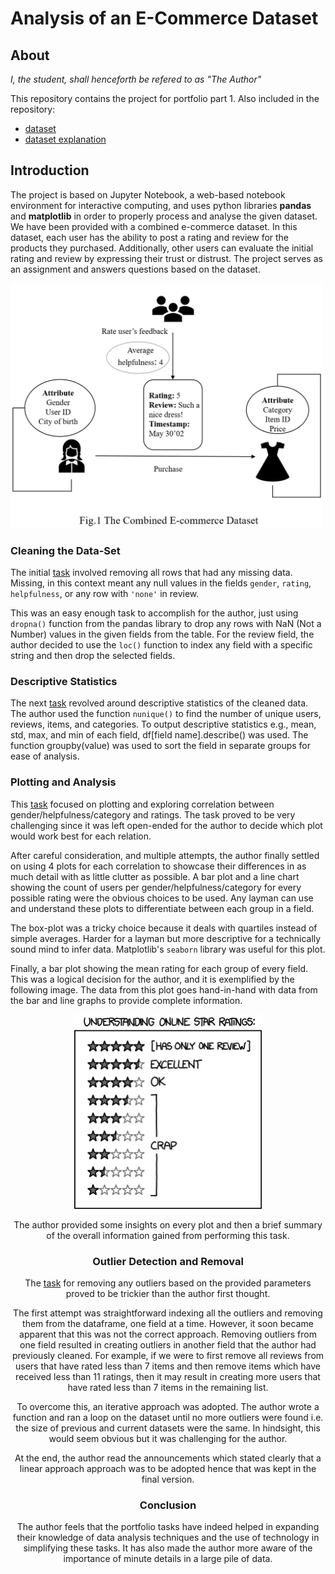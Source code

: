 # Analysis of an E-Commerce Dataset

## About

*I, the student, shall henceforth be refered to as "The Author"*

This repository contains the project for portfolio part 1.
Also included in the repository:
- [dataset](/data/The%20E-commerce%20Dataset.csv)
- [dataset explanation](/resources/Fig1%20The%20Combined%20E%20commerce%20Dataset.png)

## Introduction

The project is based on Jupyter Notebook, a web-based notebook environment for interactive computing, and uses python libraries **pandas** and **matplotlib** in order to properly process and analyse the given dataset. We have been provided with a combined e-commerce dataset. In this dataset, each user has the ability to post a rating and review for the products they purchased. Additionally, other users can evaluate the initial rating and review by expressing their trust or distrust. The project serves as an assignment and answers questions based on the dataset.

<img src="resources/Fig1 The Combined E commerce Dataset.png" width="500"/>


### Cleaning the Data-Set

The initial [task](Portfolio_1_questions.ipynb#Q1) involved removing all rows that had any missing data. Missing, in this context meant any null values in the fields `gender`, `rating`, `helpfulness`, or any row with `'none'` in review. 

This was an easy enough task to accomplish for the author, just using `dropna()` function from the pandas library to drop any rows with NaN (Not a Number) values in the given fields from the table. For the review field, the author decided to use the  `loc()` function to index any field with a specific string and then drop the selected fields.

### Descriptive Statistics

The next [task](Portfolio_1_questions.ipynb#Q2) revolved around descriptive statistics of the cleaned data. The author used the function `nunique()` to find the number of unique users, reviews, items, and categories. To output descriptive statistics e.g., mean, std, max, and min of each field, df[field name].describe() was used. The function groupby(value) was used to sort the field in separate groups for ease of analysis.

### Plotting and Analysis

This [task](Portfolio_1_questions.ipynb#Q3) focused on plotting and exploring correlation between gender/helpfulness/category and
ratings. The task proved to be very challenging since it was left open-ended for the author to decide which plot would work best for each relation. 

After careful consideration, and multiple attempts, the author finally settled on using 4 plots for each correlation to showcase their differences in as much detail with as little clutter as possible. A bar plot and a line chart showing the count of users per gender/helpfulness/category for every possible rating were the obvious choices to be used. Any layman can use and understand these plots to differentiate between each group in a field. 

The box-plot was a tricky choice because it deals with quartiles instead of simple averages. Harder for a layman but more descriptive for a technically sound mind to infer data. Matplotlib's `seaborn` library was useful for this plot.

Finally, a bar plot showing the mean rating for each group of every field. This was a logical decision for the author, and it is exemplified by the following image. The data from this plot goes hand-in-hand with data from the bar and line graphs to provide complete information.

<center><img src="resources/Online Reviews.png" width="300"/><center>

The author provided some insights on every plot and then a brief summary of the overall information gained from performing this task.

### Outlier Detection and Removal

The [task](Portfolio_1_questions.ipynb#Q4) for removing any outliers based on the provided parameters proved to be trickier than the author first thought. 

The first attempt was straightforward indexing all the outliers and removing them from the dataframe, one field at a time. However, it soon became apparent that this was not the correct approach. Removing outliers from one field resulted in creating outliers in another field that the author had previously cleaned. For example, if we were to first remove all reviews from users that have rated less than 7 items and then remove items which have received less than 11 ratings, then it may result in creating more users that have rated less than 7 items in the remaining list.

To overcome this, an iterative approach was adopted. The author wrote a function and ran a loop on the dataset until no more outliers were found i.e. the size of previous and current datasets were the same. In hindsight, this would seem obvious but it was challenging for the author.

At the end, the author read the announcements which stated clearly that a linear approach approach was to be adopted hence that was kept in the final version.

### Conclusion

The author feels that the portfolio tasks have indeed helped in expanding their knowledge of data analysis techniques and the use of technology in simplifying these tasks. It has also made the author more aware of the importance of minute details in a large pile of data.




